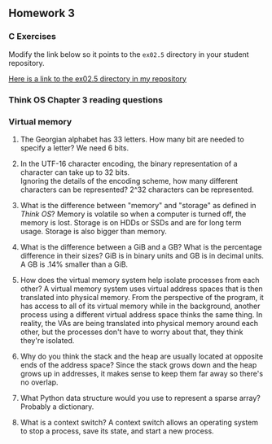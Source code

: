 ## Homework 3

### C Exercises

Modify the link below so it points to the `ex02.5` directory in your
student repository.

[Here is a link to the ex02.5 directory in my repository](https://github.com/Elepert/ExercisesInC/tree/master/exercises/ex02.5)

### Think OS Chapter 3 reading questions

### Virtual memory

1) The Georgian alphabet has 33 letters.  How many bit are needed to specify a letter?
We need 6 bits.

2) In the UTF-16 character encoding, the binary representation of a character can take up to 32 bits.  
Ignoring the details of the encoding scheme, how many different characters can be represented?
2^32 characters can be represented.

3) What is the difference between "memory" and "storage" as defined in *Think OS*?
Memory is volatile so when a computer is turned off, the memory is lost. Storage is on HDDs or SSDs and are for long term usage. Storage is also bigger than memory.

4) What is the difference between a GiB and a GB?  What is the percentage difference in their sizes?
GiB is in binary units and GB is in decimal units. A GB is .14% smaller than a GiB.

5) How does the virtual memory system help isolate processes from each other?
A virtual memory system uses virtual address spaces that is then translated into physical memory. From the perspective of the program, it has access to all of its virtual memory while in the background, another process using a different virtual address space thinks the same thing. In reality, the VAs are being translated into physical memory around each other, but the processes don't have to worry about that, they think they're isolated.

6) Why do you think the stack and the heap are usually located at opposite ends of the address space?
Since the stack grows down and the heap grows up in addresses, it makes sense to keep them far away so there's no overlap.

7) What Python data structure would you use to represent a sparse array?
Probably a dictionary.

8) What is a context switch?
A context switch allows an operating system to stop a process, save its state, and start a new process.

